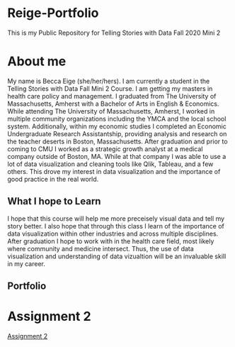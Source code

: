 # Reige-Portfolio
This is my Public Repository for Telling Stories with Data Fall 2020 Mini 2


# About me 
My name is Becca Eige (she/her/hers). I am currently a student in the Telling Stories with Data Fall Mini 2 Course. I am getting my masters in health care policy and management. I graduated from The University of Massachusetts, Amherst with a Bachelor of Arts in English & Economics. While attending The University of Massachusetts, Amherst, I worked in multiple community organizations including the YMCA and the local school system. Additionally, within my economic studies I completed an Economic Undergraduate Research Assistantship, providing analysis and research on the teacher deserts in Boston, Massachusetts. After graduation and prior to coming to CMU I worked as a strategic growth analyst at a medical company outside of Boston, MA. While at that company I was able to use a lot of data visualization and cleaning tools like Qlik, Tableau, and a few others. This drove my interest in data visualization and the importance of good practice in the real world. 

## What I hope to Learn
I hope that this course will help me more preceisely visual data and tell my story better. I also hope that through this class I learn of the importance of data visualization within other industries and across multiple disciplines. After graduation I hope to work with in the health care field, most likely where community and medicine intersect. Thus, the use of data visualization and understanding of data vizualtion will be an invaluable skill in my career. 

## Portfolio


# Assignment 2
[Assignment 2](/reigedataviz1.md/)


